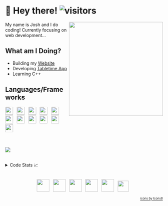 # 👋 Hey there! ![visitors](https://visitor-badge.laobi.icu/badge?page_id=joshlucpoll.joshlucpoll) 

<img align="right" src="https://media.giphy.com/media/ggX9KFCiXWcmRnyena/giphy.gif" height="300">


My name is Josh and I do coding! Currently focusing on web development...


## What am I Doing?
* Building my [Website](https://joshlucpoll.com)
* Developing [Tabletime App](https://my.tabletime.app)
* Learning C++

## Languages/Frameworks
<p align="left">
    <a href="https://www.python.org/"><img height="25" src="https://img.icons8.com/color/2x/python.png"></a>&nbsp;&nbsp;
    <a href="https://developer.mozilla.org/en-US/docs/Web/JavaScript"><img height="25" src="https://img.icons8.com/color/2x/javascript.png"></a>&nbsp;&nbsp;
    <a href="https://dart.dev/"><img height="25" src="https://img.icons8.com/color/48/000000/dart.png"></a>&nbsp;&nbsp;
    <a href="https://www.cplusplus.com/"><img height="25" src="https://img.icons8.com/color/2x/c-plus-plus-logo.png"></a>&nbsp;&nbsp;
    <a href="https://docs.oracle.com/javase/7/docs/technotes/guides/language/"><img height="25" src="https://img.icons8.com/color/2x/java-coffee-cup-logo.png"></a>&nbsp;&nbsp;
    <a href="https://reactjs.org/"><img height="25" src="https://img.icons8.com/officel/2x/react.png"></a>&nbsp;&nbsp;
    <a href="https://flutter.dev/"><img height="25" src="https://img.icons8.com/color/48/000000/flutter.png"></a>&nbsp;&nbsp;
    <a href="https://vuejs.org/"><img height="25" src="https://img.icons8.com/color/48/000000/vue-js.png"></a>&nbsp;&nbsp;
    <a href="https://angular.io/"><img height="25" src="https://img.icons8.com/color/48/000000/angularjs.png"></a>&nbsp;&nbsp;
    <a href="https://developer.mozilla.org/en-US/docs/Web/HTML"><img height="25" src="https://img.icons8.com/color/2x/html-5.png"></a>&nbsp;&nbsp;
    <a href="https://developer.mozilla.org/en-US/docs/Web/CSS"><img height="25" src="https://img.icons8.com/color/2x/css3.png"></a>&nbsp;&nbsp;
</p>

<br/>

![](https://github-readme-stats.vercel.app/api?username=joshlucpoll&show_icons=true&include_all_commits=true&theme=dark&bg_color=330,0F2027,2C5364)

<br/>
<details>
    <summary>Code Stats 📈</summary>
    <img src="https://wakatime.com/share/@Joshlucpoll/e78b307a-f078-4e85-a99d-f110238ad8a8.svg" alt="Joshlucpoll Wakatime Activity"/>
    <img src="https://wakatime.com/share/@Joshlucpoll/fd6a55b0-a785-4ab4-83a4-112956e4fd5c.svg" alt="Joshlucpoll Wakatime Activity"/>
</details>
    
<br/>
<p align="center">
    <a href="mailto:info@joshlucpoll.com"><img height="40" src="https://img.icons8.com/fluent/48/000000/filled-sent.png"></a>&nbsp;&nbsp;
    <a href="https://twitter.com/joshlucpoll"><img height="40" src="https://img.icons8.com/fluent/480/000000/twitter.png"></a>&nbsp;&nbsp;
    <a href="https://linkedin.com/in/joshlucpoll"><img height="40" src="https://img.icons8.com/color/480/000000/linkedin-2.png"></a>&nbsp;&nbsp; 
    <a href="https://stackoverflow.com/users/10472451/joshlucpoll"><img height="40" src="https://img.icons8.com/color/480/000000/stackoverflow.png"></a>&nbsp;&nbsp;
    <a href="https://codepen.io/joshlucpoll"><img height="40" src="https://img.icons8.com/color/480/000000/codepen.png"></a>&nbsp;&nbsp;
    <a href="https://codesandbox.io/u/Joshlucpoll"><img height="35" src="https://cdn4.iconfinder.com/data/icons/logos-brands-5/24/codesandbox-512.png"></a>&nbsp;&nbsp;
</p>

  
<p align="right">
  <sub><sup><a href="https://icons8.com">icons by Icons8</a></sup></sub>
</p>
